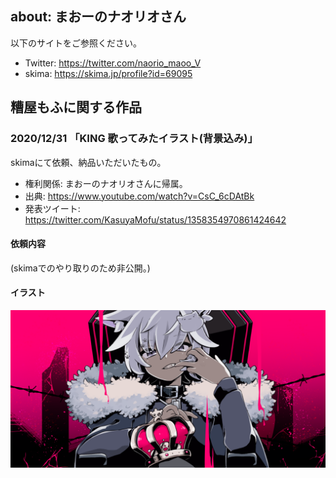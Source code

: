 ## about: まおーのナオリオさん

以下のサイトをご参照ください。

- Twitter: https://twitter.com/naorio_maoo_V
- skima: https://skima.jp/profile?id=69095

## 糟屋もふに関する作品

### 2020/12/31 「KING 歌ってみたイラスト(背景込み)」

skimaにて依頼、納品いただいたもの。

- 権利関係: まおーのナオリオさんに帰属。
- 出典: https://www.youtube.com/watch?v=CsC_6cDAtBk
- 発表ツイート: https://twitter.com/KasuyaMofu/status/1358354970861424642


#### 依頼内容

(skimaでのやり取りのため非公開。)

#### イラスト

![2020/12/31 KING 歌ってみたイラスト(背景込み)](./20201231_king.png)
